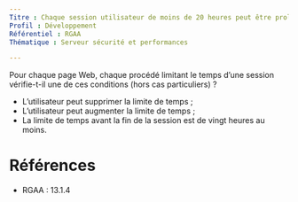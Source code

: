 ```yaml
---
Titre : Chaque session utilisateur de moins de 20 heures peut être prolongée.
Profil : Développement
Référentiel : RGAA
Thématique : Serveur sécurité et performances

---
```

Pour chaque page Web, chaque procédé limitant le temps d’une session vérifie-t-il une de ces conditions (hors cas particuliers) ?
* L’utilisateur peut supprimer la limite de temps ;
* L’utilisateur peut augmenter la limite de temps ;
* La limite de temps avant la fin de la session est de vingt heures au moins.

# Références

*   RGAA : 13.1.4

